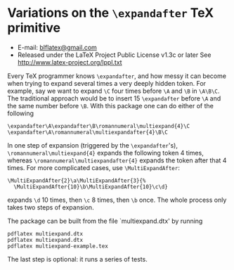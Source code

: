 Variations on the `\expandafter` TeX primitive
==============================================
* E-mail: blflatex@gmail.com
* Released under the LaTeX Project Public License v1.3c or later
  See http://www.latex-project.org/lppl.txt

Every TeX programmer knows `\expandafter`, and how messy it can become
when trying to expand several times a very deeply hidden token.  For
example, say we want to expand `\C` four times before `\A` and `\B` in
`\A\B\C`.  The traditional approach would be to insert 15 `\expandafter`
before `\A` and the same number before `\B`.  With this package one can
do either of the following

    \expandafter\A\expandafter\B\romannumeral\multiexpand{4}\C
    \expandafter\A\romannumeral\multiexpandafter{4}\B\C

In one step of expansion (triggered by the `\expandafter`'s),
`\romannumeral\multiexpand{4}` expands the following token 4 times,
whereas `\romannumeral\multiexpandafter{4}` expands the token after
that 4 times.  For more complicated cases, use `\MultiExpandAfter`:

    \MultiExpandAfter{2}\a\MultiExpandAfter{3}{%
      \MultiExpandAfter{10}\b\MultiExpandAfter{10}\c\d}

expands `\d` 10 times, then `\c` 8 times, then `\b` once.
The whole process only takes two steps of expansion.

The package can be built from the file `multiexpand.dtx' by running

    pdflatex multiexpand.dtx
    pdflatex multiexpand.dtx
    pdflatex multiexpand-example.tex

The last step is optional: it runs a series of tests.
